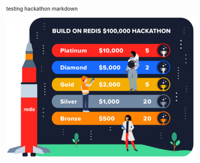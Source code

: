 testing hackathon markdown

![Prize table](https://raw.githubusercontent.com/redis-developer/hackathon-images/main/prize-table.png)
